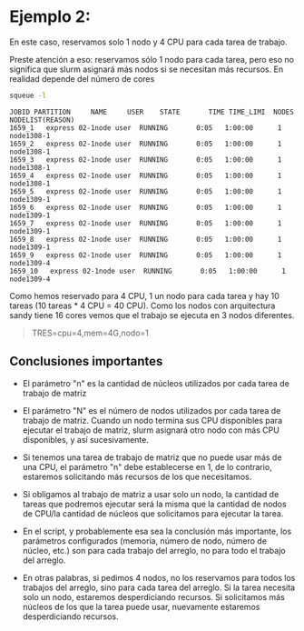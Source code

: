 # Ejemplo 2: 

En este caso, reservamos solo 1 nodo y 4 CPU para cada tarea de trabajo.

Preste atención a eso: reservamos sólo 1 nodo para cada tarea, pero eso no significa que slurm asignará más nodos si se necesitan más recursos. En realidad depende del número de cores 

```sh 
squeue -l
```
```
JOBID PARTITION     NAME     USER    STATE       TIME TIME_LIMI  NODES NODELIST(REASON)
1659_1   express 02-1node user  RUNNING       0:05   1:00:00      1 node1308-1
1659_2   express 02-1node user  RUNNING       0:05   1:00:00      1 node1308-1
1659_3   express 02-1node user  RUNNING       0:05   1:00:00      1 node1308-1
1659_4   express 02-1node user  RUNNING       0:05   1:00:00      1 node1308-1
1659_5   express 02-1node user  RUNNING       0:05   1:00:00      1 node1309-1
1659_6   express 02-1node user  RUNNING       0:05   1:00:00      1 node1309-1
1659_7   express 02-1node user  RUNNING       0:05   1:00:00      1 node1309-1
1659_8   express 02-1node user  RUNNING       0:05   1:00:00      1 node1309-1
1659_9   express 02-1node user  RUNNING       0:05   1:00:00      1 node1309-4
1659_10   express 02-1node user  RUNNING       0:05   1:00:00      1 node1309-4
```

Como hemos reservado para 4 CPU, 1 un nodo para cada tarea y hay 10 tareas (10 tareas * 4 CPU = 40 CPU). Como los nodos con arquitectura sandy tiene 16 cores vemos que el trabajo se ejecuta en 3 nodos diferentes. 

> TRES=cpu=4,mem=4G,nodo=1



## Conclusiones importantes

* El parámetro "n" es la cantidad de núcleos utilizados por cada tarea de trabajo de matriz

* El parámetro "N" es el número de nodos utilizados por cada tarea de trabajo de matriz. Cuando un nodo termina sus CPU disponibles para ejecutar el trabajo de matriz, slurm asignará otro nodo con más CPU disponibles, y así sucesivamente.

* Si tenemos una tarea de trabajo de matriz que no puede usar más de una CPU, el parámetro "n" debe establecerse en 1, de lo contrario, estaremos solicitando más recursos de los que necesitamos.

* Si obligamos al trabajo de matriz a usar solo un nodo, la cantidad de tareas que podremos ejecutar será la misma que la cantidad de nodos de CPU/la cantidad de núcleos que solicitamos para ejecutar la tarea.

* En el script, y probablemente esa sea la conclusión más importante, los parámetros configurados (memoria, número de nodo, número de núcleo, etc.) son para cada trabajo del arreglo, no para todo el trabajo del arreglo.

* En otras palabras, si pedimos 4 nodos, no los reservamos para todos los trabajos del arreglo, sino para cada tarea del arreglo. Si la tarea necesita solo un nodo, estaremos desperdiciando recursos. Si solicitamos más núcleos de los que la tarea puede usar, nuevamente estaremos desperdiciando recursos.